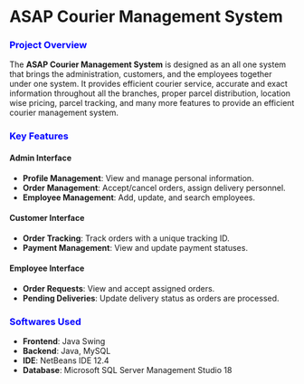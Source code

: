 # ASAP Courier Management System

### <span style="color:blue">Project Overview</span>
The **ASAP Courier Management System** is designed as an all one system that brings the administration, customers, and the employees together under one system. It provides efficient courier service, accurate and exact information throughout all the branches, proper parcel distribution, location wise pricing, parcel tracking, and many more features to provide an efficient courier management system.

### <span style="color:blue">Key Features</span>

#### Admin Interface
- **Profile Management**: View and manage personal information.
- **Order Management**: Accept/cancel orders, assign delivery personnel.
- **Employee Management**: Add, update, and search employees.
  
#### Customer Interface
- **Order Tracking**: Track orders with a unique tracking ID.
- **Payment Management**: View and update payment statuses.

#### Employee Interface
- **Order Requests**: View and accept assigned orders.
- **Pending Deliveries**: Update delivery status as orders are processed.

### <span style="color:blue">Softwares Used</span>
- **Frontend**: Java Swing
- **Backend**: Java, MySQL
- **IDE**: NetBeans IDE 12.4
- **Database**: Microsoft SQL Server Management Studio 18
